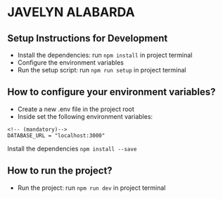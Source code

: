 # JAVELYN ALABARDA

## Setup Instructions for Development

- Install the dependencies: run `npm install` in project terminal
- Configure the environment variables
- Run the setup script: run `npm run setup` in project terminal

## How to configure your environment variables?

- Create a new .env file in the project root
- Inside set the following environment variables:

```
<!-- (mandatory)-->
DATABASE_URL = "localhost:3000"
```

Install the dependencies
`npm install --save`

## How to run the project?

- Run the project: run `npm run dev` in project terminal
